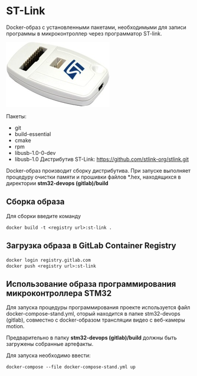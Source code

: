 # ST-Link

Docker-образ с установленными пакетами, необходимыми для записи программы в микроконтроллер через программатор ST-link.

![Программатор ST-link](https://github.com/normall777/Stm32-Devops/blob/main/pic/stlink-v2.jpg)

Пакеты:
- git 
- build-essential 
- cmake 
- rpm 
- libusb-1.0-0-dev
- libusb-1.0
Дистрибутив ST-Link: https://github.com/stlink-org/stlink.git

Docker-образ производит сборку дистрибутива. При запуске выполняет процедуру очистки памяти и прошивки файлов *.hex, 
находящихся в директории **stm32-devops (gitlab)/build**

## Сборка образа

Для сборки введите команду
```
docker build -t <registry url>:st-link .
```

## Загрузка образа в GitLab Container Registry

```
docker login registry.gitlab.com
docker push <registry url>:st-link
```

## Использование образа программирования микроконтроллера STM32

Для запуска процедуры программирования проекте используется файл docker-compose-stand.yml, оторый находится в папке stm32-devops (gitlab), 
совместно с docker-образом трансляции видео с веб-камеры motion.

Предварительно в папку **stm32-devops (gitlab)/build** должны быть загружены собранные артефакты. 

Для запуска необходимо ввести:
```
docker-compose --file docker-compose-stand.yml up
```
